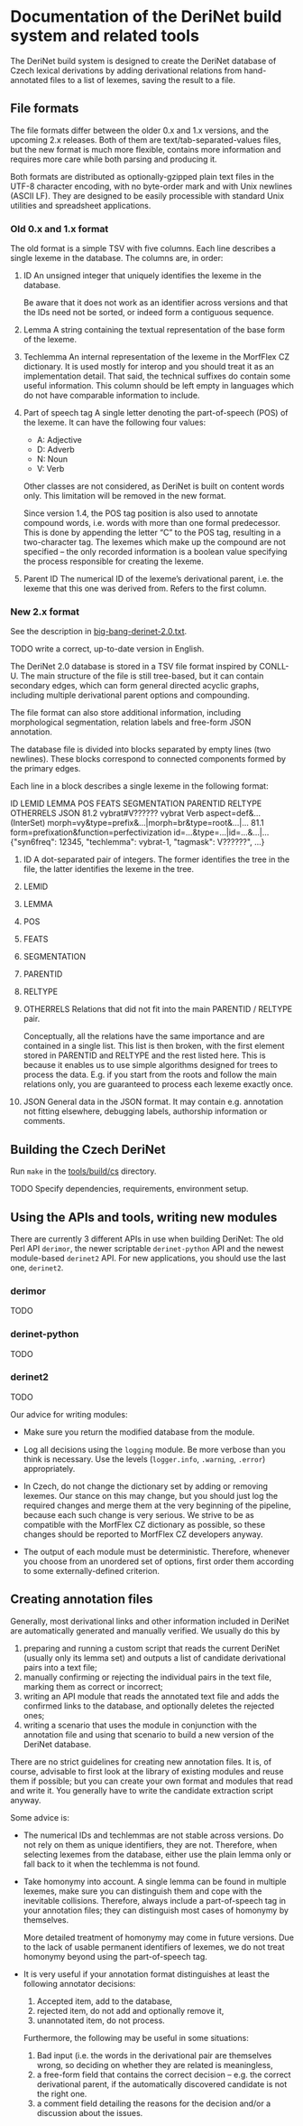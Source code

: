 Documentation of the DeriNet build system and related tools
===========================================================

The DeriNet build system is designed to create the DeriNet database of Czech lexical derivations by adding derivational relations from hand-annotated files to a list of lexemes, saving the result to a file.

<!-- This documentation file describes the output file format,  -->
File formats
------------

The file formats differ between the older 0.x and 1.x versions, and the upcoming 2.x releases. Both of them are text/tab-separated-values files, but the new format is much more flexible, contains more information and requires more care while both parsing and producing it.

Both formats are distributed as optionally-gzipped plain text files in the UTF-8 character encoding, with no byte-order mark and with Unix newlines (ASCII LF). They are designed to be easily processible with standard Unix utilities and spreadsheet applications.

### Old 0.x and 1.x format

The old format is a simple TSV with five columns. Each line describes a single lexeme in the database. The columns are, in order:

1.  ID
    An unsigned integer that uniquely identifies the lexeme in the database.

    Be aware that it does not work as an identifier across versions and that the IDs need not be sorted, or indeed form a contiguous sequence.

2.  Lemma
    A string containing the textual representation of the base form of the lexeme.

3.  Techlemma
    An internal representation of the lexeme in the MorfFlex CZ dictionary. It is used mostly for interop and you should treat it as an implementation detail. That said, the technical suffixes do contain some useful information. This column should be left empty in languages which do not have comparable information to include.

4.  Part of speech tag
    A single letter denoting the part-of-speech (POS) of the lexeme. It can have the following four values:

    -   A: Adjective
    -   D: Adverb
    -   N: Noun
    -   V: Verb

    Other classes are not considered, as DeriNet is built on content words only. This limitation will be removed in the new format.

    Since version 1.4, the POS tag position is also used to annotate compound words, i.e. words with more than one formal predecessor. This is done by appending the letter “C” to the POS tag, resulting in a two-character tag. The lexemes which make up the compound are not specified – the only recorded information is a boolean value specifying the process responsible for creating the lexeme.

5.  Parent ID
    The numerical ID of the lexeme’s derivational parent, i.e. the lexeme that this one was derived from. Refers to the first column.

### New 2.x format

See the description in [big-bang-derinet-2.0.txt](./big-bang-derinet-2.0.txt).

TODO write a correct, up-to-date version in English.

The DeriNet 2.0 database is stored in a TSV file format inspired by CONLL-U. The main structure of the file is still tree-based, but it can contain secondary edges, which can form general directed acyclic graphs, including multiple derivational parent options and compounding.

The file format can also store additional information, including morphological segmentation, relation labels and free-form JSON annotation.

The database file is divided into blocks separated by empty lines (two newlines). These blocks correspond to connected components formed by the primary edges.

Each line in a block describes a single lexeme in the following format:

ID LEMID LEMMA POS FEATS SEGMENTATION PARENTID RELTYPE OTHERRELS JSON 81.2 vybrat\#V?????? vybrat Verb aspect=def&… (InterSet) morph=vy&type=prefix&…|morph=br&type=root&…|… 81.1 form=prefixation&function=perfectivization id=…&type=…|id=…&…|… {"syn6freq": 12345, "techlemma": vybrat-1, "tagmask": V??????", …}

1.  ID
    A dot-separated pair of integers. The former identifies the tree in the file, the latter identifies the lexeme in the tree.

2.  LEMID

3.  LEMMA

4.  POS

5.  FEATS

6.  SEGMENTATION

7.  PARENTID

8.  RELTYPE

9.  OTHERRELS
    Relations that did not fit into the main PARENTID / RELTYPE pair.

    Conceptually, all the relations have the same importance and are contained in a single list. This list is then broken, with the first element stored in PARENTID and RELTYPE and the rest listed here. This is because it enables us to use simple algorithms designed for trees to process the data. E.g. if you start from the roots and follow the main relations only, you are guaranteed to process each lexeme exactly once.

10. JSON
    General data in the JSON format. It may contain e.g. annotation not fitting elsewhere, debugging labels, authorship information or comments.

Building the Czech DeriNet
--------------------------

Run `make` in the [tools/build/cs](../tools/build/cs) directory.

TODO Specify dependencies, requirements, environment setup.

Using the APIs and tools, writing new modules
---------------------------------------------

There are currently 3 different APIs in use when building DeriNet: The old Perl API `derimor`, the newer scriptable `derinet-python` API and the newest module-based `derinet2` API. For new applications, you should use the last one, `derinet2`.

### derimor

TODO

### derinet-python

TODO

### derinet2

TODO

Our advice for writing modules:

-   Make sure you return the modified database from the module.

-   Log all decisions using the `logging` module. Be more verbose than you think is necessary. Use the levels (`logger.info`, `.warning`, `.error`) appropriately.

-   In Czech, do not change the dictionary set by adding or removing lexemes. Our stance on this may change, but you should just log the required changes and merge them at the very beginning of the pipeline, because each such change is very serious. We strive to be as compatible with the MorfFlex CZ dictionary as possible, so these changes should be reported to MorfFlex CZ developers anyway.

-   The output of each module must be deterministic. Therefore, whenever you choose from an unordered set of options, first order them according to some externally-defined criterion.

Creating annotation files
-------------------------

Generally, most derivational links and other information included in DeriNet are automatically generated and manually verified. We usually do this by

1.  preparing and running a custom script that reads the current DeriNet (usually only its lemma set) and outputs a list of candidate derivational pairs into a text file;
2.  manually confirming or rejecting the individual pairs in the text file, marking them as correct or incorrect;
3.  writing an API module that reads the annotated text file and adds the confirmed links to the database, and optionally deletes the rejected ones;
4.  writing a scenario that uses the module in conjunction with the annotation file and using that scenario to build a new version of the DeriNet database.

There are no strict guidelines for creating new annotation files. It is, of course, advisable to first look at the library of existing modules and reuse them if possible; but you can create your own format and modules that read and write it. You generally have to write the candidate extraction script anyway.

Some advice is:

-   The numerical IDs and techlemmas are not stable across versions. Do not rely on them as unique identifiers, they are not. Therefore, when selecting lexemes from the database, either use the plain lemma only or fall back to it when the techlemma is not found.

-   Take homonymy into account. A single lemma can be found in multiple lexemes, make sure you can distinguish them and cope with the inevitable collisions. Therefore, always include a part-of-speech tag in your annotation files; they can distinguish most cases of homonymy by themselves.

    More detailed treatment of homonymy may come in future versions. Due to the lack of usable permanent identifiers of lexemes, we do not treat homonymy beyond using the part-of-speech tag.

-   It is very useful if your annotation format distinguishes at least the following annotator decisions:

    1.  Accepted item, add to the database,
    2.  rejected item, do not add and optionally remove it,
    3.  unannotated item, do not process.

    Furthermore, the following may be useful in some situations:

    1.  Bad input (i.e. the words in the derivational pair are themselves wrong, so deciding on whether they are related is meaningless,
    2.  a free-form field that contains the correct decision – e.g. the correct derivational parent, if the automatically discovered candidate is not the right one.
    3.  a comment field detailing the reasons for the decision and/or a discussion about the issues.
